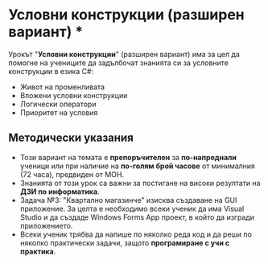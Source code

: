 # Условни конструкции (разширен вариант) *

Урокът "**Условни конструкции**" (разширен вариант) има за цел да помогне на учениците да задълбочат знанията си за условните конструкции в езика C#:
 - Живот на променливата
 - Вложени условни конструкции
 - Логически оператори
 - Приоритет на условия

## Методически указания
  - Този вариант на темата е **препоръчителен** за **по-напреднали** ученици или при наличие на **по-голям брой часове** от минималния (72 часа), предвиден от МОН.
  - Знанията от този урок са важни за постигане на високи резултати на **ДЗИ по информатика**.
  - Задача №3: "Квартално магазинче" изисква създаване на GUI приложение. За целта е необходимо всеки ученик да има Visual Studio и да създаде Windows Forms App проект, в който да изгради приложението.
  - Всеки ученик трябва да напише по няколко реда код и да реши по няколко практически задачи, защото **програмиране с учи с практика**.

